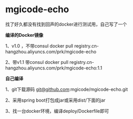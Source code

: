 # mgicode-echo
找了好久都没有找到回声的docker进行测试用，自己写了一个

**编译的Docker镜像**

1、v1.0 ，不带consul
docker pull registry.cn-hangzhou.aliyuncs.com/prk/mgicode-echo

2、带v1.1 带consul
docker pull registry.cn-hangzhou.aliyuncs.com/prk/mgicode-echo:1.1

**自己编译**

1、git下载源码
  git@github.com:mgicode/mgicode-echo.git

2、采用spring boot打包成jar或采用dist/下面的jar

3、找一台docker环境，编译deploy/Dockerfile即可